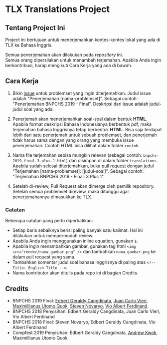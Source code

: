 # TLX Translations Project

## Tentang Project Ini

Project ini bertujuan untuk menerjemahkan kontes-kontes lokal yang ada di TLX ke Bahasa Inggris.

Semua penerjemahan akan dilakukan pada *repository* ini. \
Semua orang dipersilakan untuk menambah terjemahan. Apabila Anda ingin berkontribusi, harap mengikuti Cara Kerja yang ada di bawah.

## Cara Kerja

1. Bikin [issue](https://github.com/prabowo02/tlx-translations/issues) untuk problemset yang ingin diterjemahkan. Judul issue adalah "Penerjemahan [nama-problemset]". Sebagai contoh: "Penerjemahan BNPCHS 2019 - Final". Deskripsi dari issue adalah judul-judul soal yang ada.

2. Penerjemah akan menerjemahkan soal-soal dalam bentuk **HTML**. Apabila format deskripsi Bahasa Indonesianya berbentuk pdf, maka terjemahan bahasa Inggrisnya tetap berbentuk **HTML**. Bisa saja terdapat lebih dari satu penerjemah untuk sebuah problemset, dan penerjemah tidak harus sama dengan yang orang yang membuka issue penerjemahan. Contoh HTML bisa dilihat dalam folder `contoh`.

3. Nama file terjemahan sebisa mungkin relevan (sebagai contoh: `bnpchs-2019-final-3-plus-1.html`) dan disimpan di dalam folder `translations`. Apabila sudah selesai diterjemahkan, buka [pull request](https://github.com/prabowo02/tlx-translations/pulls) dengan judul "Terjemahan [nama-problemset]: [judul-soal]". Sebagai contoh: "Terjemahan BNPCHS 2019 - Final: 3 Plus 1".

4. Setelah di-review, Pull Request akan dimerge oleh pemilik repository. Setelah semua problemset direview, maka ditunggu agar penerjemahannya dimasukkan ke TLX.

### Catatan

Beberapa catatan yang perlu diperhatikan:

- Setiap baris sebaiknya berisi paling banyak satu kalimat. Hal ini dilakukan untuk mempermudah review.
- Apabila Anda ingin menggunakan inline equation, gunakan `$`.
- Apabila ingin menambahkan gambar, gunakan tag html `<img src="render/nama_gambar.png" />` dan tambahkan `nama_gambar.png` ke dalam pull request yang sama.
- Tambahkan komentar judul soal bahasa Inggrisnya di paling atas `<!-- Title: English Title -->`.
- Nama kontributor akan ditulis pada repo ini di bagian Credits.

## Credits

- BNPCHS 2019 Final: [Edbert Geraldy Cangdinata](https://github.com/Berted), [Juan Carlo Vieri](https://github.com/juancarlovieri), [Maximillianus Utomo Quok](https://github.com/tzaph), [Steven Novaryo](https://github.com/stevennovaryo), [Vio Albert Ferdinand](https://github.com/VioAlbert).
- BNPCHS 2018 Penyisihan: Edbert Geraldy Cangdinata, Juan Carlo Vieri, Vio Albert Ferdinand
- BNPCHS 2018 Final: Steven Novaryo, Edbert Geraldy Cangdinata, Vio Albert Ferdinand
- Compfest 2019 Penyisihan: Edbert Geraldy Cangdinata, [Andrew Kwok](https://github.com/Andrew-Kwok), Maximillianus Utomo Quok
